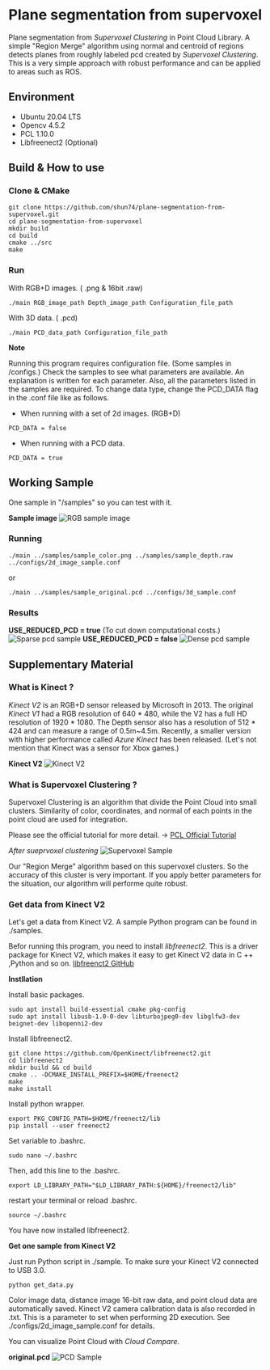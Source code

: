 # Plane segmentation from supervoxel
Plane segmentation from  *Supervoxel Clustering* in Point Cloud Library.
A simple "Region Merge" algorithm using normal and centroid of regions detects planes from roughly labeled pcd created by *Supervoxel Clustering*. This is a very simple approach with robust performance and can be applied to areas such as ROS.

## Environment

* Ubuntu 20.04 LTS
* Opencv 4.5.2
* PCL 1.10.0
* Libfreenect2 (Optional)

## Build & How to use

### Clone & CMake

```
git clone https://github.com/shun74/plane-segmentation-from-supervoxel.git
cd plane-segmentation-from-supervoxel
mkdir build
cd build
cmake ../src
make
```

### Run
With RGB+D images. ( .png & 16bit .raw)
```
./main RGB_image_path Depth_image_path Configuration_file_path
```

With 3D data. ( .pcd)
```
./main PCD_data_path Configuration_file_path
```

**Note**

Running this program requires configuration file. (Some samples in /configs.) Check the samples to see what parameters are available. An explanation is written for each parameter. Also, all the parameters listed in the samples are required. To change data type, change the PCD_DATA flag in the .conf file like as follows.

- When running with a set of 2d images. (RGB+D)
```
PCD_DATA = false
```
- When running with a PCD data.
```
PCD_DATA = true
```

## Working Sample

One sample in "/samples" so you can test with it.

**Sample image**
![RGB sample image](./samples/sample_color.png "RGB sample image")

### Running

```
./main ../samples/sample_color.png ../samples/sample_depth.raw ../configs/2d_image_sample.conf
```
or
```
./main ../samples/sample_original.pcd ../configs/3d_sample.conf
```

### Results
**USE_REDUCED_PCD = true** (To cut down computational costs.)
![Sparse pcd sample](./images/working_sample1.png "sparse sample")
**USE_REDUCED_PCD = false**
![Dense pcd sample](./images/working_sample2.png "dense sample")

## Supplementary Material
### What is Kinect ?

*Kinect V2* is an RGB+D sensor released by Microsoft in 2013. The original *Kinect V1* had a RGB resolution of 640 * 480, while the V2 has a full HD resolution of 1920 * 1080. The Depth sensor also has a resolution of 512 * 424 and can measure a range of 0.5m~4.5m. Recently, a smaller version with higher performance called *Azure Kinect* has been released. (Let's not mention that Kinect was a sensor for Xbox games.)

**Kinect V2**
![Kinect V2](./images/kinect_v2.jpg "kinect v2")

### What is Supervoxel Clustering ?
Supervoxel Clustering is an algorithm that divide the Point Cloud into small clusters. Similarity of color, coordinates, and normal of each points in the point cloud are used for integration.

Please see the official tutorial for more detail. ->
[PCL Official Tutorial](https://pcl.readthedocs.io/projects/tutorials/en/latest/supervoxel_clustering.html)

*After sueprvoxel clustering*
![Supervoxel Sample](./images/supervoxel.png "supervoxel sample")

Our "Region Merge" algorithm based on this supervoxel clusters. So the accuracy of this cluster is very important. If you apply better parameters for the situation, our algorithm will performe quite robust.


### Get data from Kinect V2

Let's get a data from Kinect V2. A sample Python program can be found in ./samples.

Befor running this program, you need to install *libfreenect2*. This is a driver package for Kinect V2, which makes it easy to get Kinect V2 data in C ++ ,Python and so on. [libfreenct2 GitHub](https://github.com/OpenKinect/libfreenect2)

**Instllation**

Install basic packages.
```
sudo apt install build-essential cmake pkg-config
sudo apt install libusb-1.0-0-dev libturbojpeg0-dev libglfw3-dev beignet-dev libopenni2-dev
```
Install libfreenect2.
```
git clone https://github.com/OpenKinect/libfreenect2.git
cd libfreenect2
mkdir build && cd build
cmake .. -DCMAKE_INSTALL_PREFIX=$HOME/freenect2
make
make install
```
Install python wrapper.
```
export PKG_CONFIG_PATH=$HOME/freenect2/lib
pip install --user freenect2
```
Set variable to .bashrc.
```
sudo nano ~/.bashrc
```
Then, add this line to the .bashrc.
```
export LD_LIBRARY_PATH="$LD_LIBRARY_PATH:${HOME}/freenect2/lib"
```
restart your terminal or reload .bashrc. 
```
source ~/.bashrc
```
You have now installed libfreenect2.

**Get one sample from Kinect V2**

Just run Python script in ./sample. To make sure your Kinect V2 connected to USB 3.0.
```
python get_data.py
```
Color image data, distance image 16-bit raw data, and point cloud data are automatically saved. Kinect V2 camera calibration data is also recorded in .txt. This is a parameter to set when performing 2D execution. See ./configs/2d_image_sample.conf for details.

You can visualize Point Cloud with *Cloud Compare*.

**original.pcd**
![PCD Sample](./images/pcd_sample.png "pcd sample")
